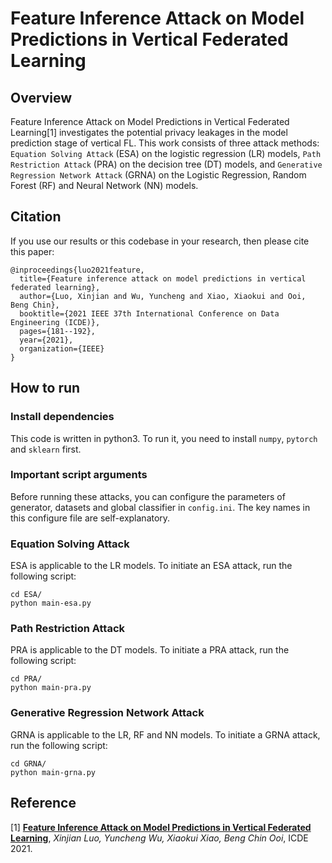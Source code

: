 # Feature Inference Attack on Model Predictions in Vertical Federated Learning

## Overview
Feature Inference Attack on Model Predictions in Vertical Federated Learning[1] investigates the potential privacy leakages in the model prediction stage of vertical FL. This work consists of three attack methods: `Equation Solving Attack` (ESA) on the logistic regression (LR) models, `Path Restriction Attack` (PRA) on the decision tree (DT) models, and `Generative Regression Network Attack` (GRNA) on the Logistic Regression, Random Forest (RF) and Neural Network (NN) models.


## Citation
If you use our results or this codebase in your research, then please cite this paper:
```
@inproceedings{luo2021feature,
  title={Feature inference attack on model predictions in vertical federated learning},
  author={Luo, Xinjian and Wu, Yuncheng and Xiao, Xiaokui and Ooi, Beng Chin},
  booktitle={2021 IEEE 37th International Conference on Data Engineering (ICDE)},
  pages={181--192},
  year={2021},
  organization={IEEE}
}

```

## How to run
### Install dependencies
This code is written in python3.
To run it, you need to install `numpy`, `pytorch` and `sklearn` first.


### Important script arguments
Before running these attacks, you can configure the parameters of generator, datasets and global classifier in `config.ini`. The key names in this configure file are self-explanatory.

  
### Equation Solving Attack
ESA is applicable to the LR models. 
To initiate an ESA attack, run the following script:
```
cd ESA/
python main-esa.py
```

### Path Restriction Attack
PRA is applicable to the DT models. 
To initiate a PRA attack, run the following script:
```
cd PRA/
python main-pra.py
```

### Generative Regression Network Attack
GRNA is applicable to the LR, RF and NN models.
To initiate a GRNA attack, run the following script:
```
cd GRNA/
python main-grna.py
```

## Reference
[1] [**Feature Inference Attack on Model Predictions in Vertical Federated Learning**](https://arxiv.org/abs/2010.10152), *Xinjian Luo, Yuncheng Wu, Xiaokui Xiao, Beng Chin Ooi*, ICDE 2021.

